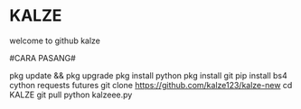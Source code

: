 # KALZE
welcome to github kalze

#CARA PASANG#


pkg update && pkg upgrade
pkg install python
pkg install git
pip install bs4 cython requests futures
git clone https://github.com/kalze123/kalze-new
cd KALZE
git pull
python kalzeee.py



